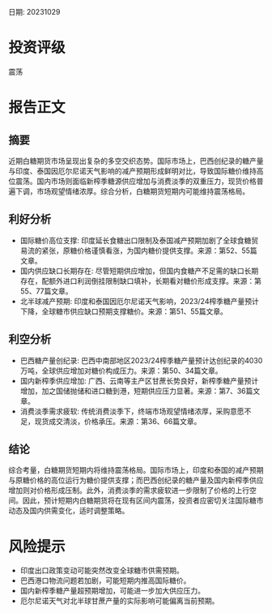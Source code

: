 
日期: 20231029

# 投资评级

震荡

# 报告正文

## 摘要

近期白糖期货市场呈现出复杂的多空交织态势。国际市场上，巴西创纪录的糖产量与印度、泰国因厄尔尼诺天气影响的减产预期形成鲜明对比，导致国际糖价维持高位震荡。国内市场则面临新榨季糖源供应增加与消费淡季的双重压力，现货价格普遍下调，市场观望情绪浓厚。综合分析，白糖期货短期内可能维持震荡格局。

## 利好分析

* 国际糖价高位支撑: 印度延长食糖出口限制及泰国减产预期加剧了全球食糖贸易流的紧张，原糖价格谨慎看涨，为国内糖价提供支撑。来源：第52、55篇文章。
* 国内供应缺口长期存在: 尽管短期供应增加，但国内食糖产不足需的缺口长期存在，配额外进口利润倒挂限制缺口填补，长期看对糖价形成支撑。来源：第55、77篇文章。
* 北半球减产预期: 印度和泰国因厄尔尼诺天气影响，2023/24榨季糖产量预计下降，全球糖市供应缺口预期支撑糖价。来源：第51、55篇文章。

## 利空分析

* 巴西糖产量创纪录: 巴西中南部地区2023/24榨季糖产量预计达创纪录的4030万吨，全球供应增加对糖价构成压力。来源：第50、34篇文章。
* 国内新榨季供应增加: 广西、云南等主产区甘蔗长势良好，新榨季糖产量预计增加，加之国储抛储和进口糖到港，短期供应压力显著。来源：第7、36篇文章。
* 消费淡季需求疲软: 传统消费淡季下，终端市场观望情绪浓厚，采购意愿不足，现货成交清淡，价格承压。来源：第36、66篇文章。

## 结论

综合考量，白糖期货短期内将维持震荡格局。国际市场上，印度和泰国的减产预期与原糖价格的高位运行为糖价提供支撑；而巴西创纪录的糖产量及国内新榨季供应增加则对价格形成压制。此外，消费淡季的需求疲软进一步限制了价格的上行空间。因此，预计短期内白糖期货将在现有区间内震荡，投资者应密切关注国际糖市动态及国内供需变化，适时调整策略。

# 风险提示

* 印度出口政策变动可能突然改变全球糖市供需预期。
* 巴西港口物流问题若加剧，可能短期内推高国际糖价。
* 国内新榨季糖产量超预期增加，可能进一步加大供应压力。
* 厄尔尼诺天气对北半球甘蔗产量的实际影响可能偏离当前预期。
